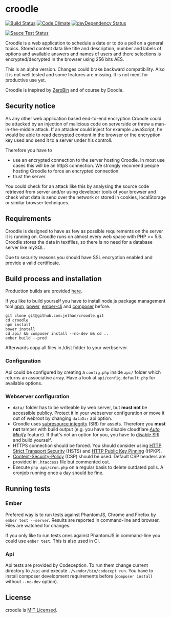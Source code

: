 # croodle

[![Build Status](https://travis-ci.org/jelhan/croodle.svg?branch=master)](https://travis-ci.org/jelhan/croodle)
[![Code Climate](https://codeclimate.com/github/jelhan/croodle/badges/gpa.svg)](https://codeclimate.com/github/jelhan/croodle)
[![devDependency Status](https://david-dm.org/jelhan/croodle/dev-status.svg)](https://david-dm.org/jelhan/croodle?type=dev)

[![Sauce Test Status](https://saucelabs.com/browser-matrix/jelhan.svg)](https://saucelabs.com/u/jelhan)

Croodle is a web application to schedule a date or to do a poll on a general topics. Stored content data like title and description, number and labels of options and available answers and names of users and there selections is encrypted/decrypted in the browser using 256 bits AES.

This is an alpha version. Changes could brake backward compatibility. Also it is not well tested and some features are missing. It is not ment for productive use yet.

Croodle is inspired by [ZeroBin](https://github.com/elrido/ZeroBin) and of course by Doodle.

## Security notice

As any other web application based end-to-end encryption Croodle could be attacked by an injection of malicious code on serverside or threw a man-in-the-middle attack. If an attacker could inject for example JavaScript, he would be able to read decrypted content in the browser or the encryption key used and send it to a server under his controll.

Therefore you have to
* use an encrypted connection to the server hosting Croodle. In most use cases this will be an httpS connection. We strongly recomend people hosting Croodle to force an encrypted connection.
* trust the server.

You could check for an attack like this by analysing the source code retrieved from server and/or using developer tools of your browser and check what data is send over the network or stored in cookies, localStorage or similar browser techniques.

## Requirements

Croodle is designed to have as few as possible requirements on the server it is running on. Croodle runs on almost every web space with PHP >= 5.6. Croodle stores the data in textfiles, so there is no need for a database server like mySQL.

Due to security reasons you should have SSL encryption enabled and provide a valid certificate.

## Build process and installation

Production builds are provided [here](https://github.com/jelhan/croodle/releases).

If you like to build yourself you have to install node.js package management tool [npm](https://www.npmjs.org/), [bower](http://bower.io/), [ember-cli](http://www.ember-cli.com/) and [composer](https://getcomposer.org/) before.

```shell
git clone git@github.com:jelhan/croodle.git
cd croodle
npm install
bower install
cd api/ && composer install --no-dev && cd ..
ember build --prod
```

Afterwards copy all files in /dist folder to your werbserver.

### Configuration
Api could be configured by creating a `config.php` inside `api/` folder which returns an associative array.
Have a look at `api/config.default.php` for available options.

### Webserver configuration

* `data/` folder has to be writeable by web server, but **must not** be accessible publicy. Protect it in your webserver configuration or move it out of webroot by changing `dataDir` api option.
* Croodle uses [subresource integrity](https://developer.mozilla.org/en-US/docs/Web/Security/Subresource_Integrity) (SRI) for assets. Therefore you **must not** tamper with build output (e.g. you have to disable cloudflare [*Auto Minify*](https://support.cloudflare.com/hc/en-us/articles/200167996-Does-CloudFlare-have-HTML-JavaScript-and-CSS-compression-features-) feature). If that's not an option for you, you have to [disable SRI](https://github.com/jonathanKingston/ember-cli-sri#options) and build yourself.
* HTTPS connection should be forced. You should consider using [HTTP Strict Transport Security](https://developer.mozilla.org/en-US/docs/Web/Security/HTTP_strict_transport_security) (HSTS) and [HTTP Public Key Pinning](https://developer.mozilla.org/en-US/docs/Web/Security/Public_Key_Pinning) (HPKP).
* [Content-Security-Policy](http://content-security-policy.com/) (CSP) should be used. Default CSP headers are provided in `.htaccess` file but commented out.
* Execute `php api/cron.php` on a regular basis to delete outdated polls. A cronjob running once a day should be fine.

## Running tests

### Ember
Prefered way is to run tests against PhantomJS, Chrome and Firefox
by `ember test --server`. Results are reported in command-line and
browser.
Files are watched for changes.

If you only like to run tests ones against PhantomJS in command-line
you could use `ember test`. This is also used in CI.

### Api
Api tests are provided by Codeception. To run them change current
directory to `/api` and execute `./vendor/bin/codecept run`. You have
to install composer development requirements before (`composer install`
without `--no-dev` option).

## License

croodle is [MIT Licensed](https://github.com/jelhan/croodle/blob/master/LICENSE).
